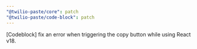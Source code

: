 ```yaml
---
"@twilio-paste/core": patch
"@twilio-paste/code-block": patch
---
```


[Codeblock] fix an error when triggering the copy button while using React v18.
